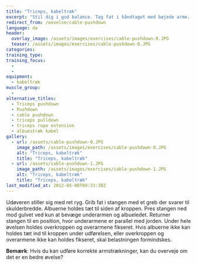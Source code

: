 ```yaml
---
title: "Triceps, kabeltræk"
excerpt: "Stil dig i god balance. Tag fat i håndtaget med bøjede arme. Derfra presser du håndtaget ned mod gulvet indtil armene er strakte. Kontrolleret tilbage til udgangspunktet."
redirect_from: /oevelse/cable-pushdown
language: da
header:
  overlay_image: /assets/images/exercises/cable-pushdown-0.JPG
  teaser: /assets/images/exercises/cable-pushdown-0.JPG
categories:
training_type: 
training_focus: 
  - 
  - 
equipment:
  - kabeltræk
muscle_group:
  - 
alternative_titles:
  - Triceps pushdown
  - Pushdown
  - cable pushdown
  - triceps pulldown
  - triceps rope extension
  - albuestræk kabel
gallery:
  - url: /assets/cable-pushdown-0.JPG
    image_path: /assets/images/exercises/cable-pushdown-0.JPG
    alt: "Triceps, kabeltræk"
    title: "Triceps, kabeltræk"
  - url: /assets/cable-pushdown-1.JPG
    image_path: /assets/images/exercises/cable-pushdown-1.JPG
    alt: "Triceps, kabeltræk"
    title: "Triceps, kabeltræk"
last_modified_at: 2012-05-08T09:33:38Z
---
```


Udøveren stiller sig med ret ryg. Grib fat i stangen med et greb der svarer til skulderbredde. Albuerne holdes tæt til siden af kroppen. Pres stangen ned mod gulvet ved kun at bevæge underarmen og albueledet. Returner stangen til en position, hvor underarmene er parallel med jorden. Under hele øvelsen holdes overkroppen og overarmene fikseret. Hvis albuerne ikke kan holdes tæt ind til kroppen under udførelsen, eller overkroppen og overarmene ikke kan holdes fikseret, skal belastningen formindskes.

**Bemærk**: Hvis du kan udføre korrekte armstrækninger, kan du overveje om det er en bedre øvelse?
